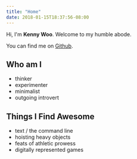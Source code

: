 ```yaml
---
title: "Home"
date: 2018-01-15T18:37:56-08:00
---
```


Hi, I'm **Kenny Woo**. Welcome to my humble abode.

You can find me on [Github](http://github.com/wooken).

## Who am I

- thinker
- experimenter
- minimalist
- outgoing introvert

## Things I Find Awesome

- text / the command line
- hoisting heavy objects
- feats of athletic prowess
- digitally represented games
